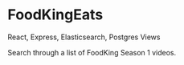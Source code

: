 # FoodKingEats

React, Express, Elasticsearch, Postgres Views

Search through a list of FoodKing Season 1 videos.